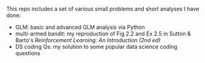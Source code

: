 This repo includes a set of various small problems and short analyses I have done:
- GLM: basic and advanced GLM analysis via Python
- multi-armed bandit: my reproduction of Fig 2.2 and Ex 2.5 in Sutton & Barto's <i>Reinforcement Learning: An Introduction (2nd ed)</i>
- DS coding Qs: my solution to some popular data science coding questions
